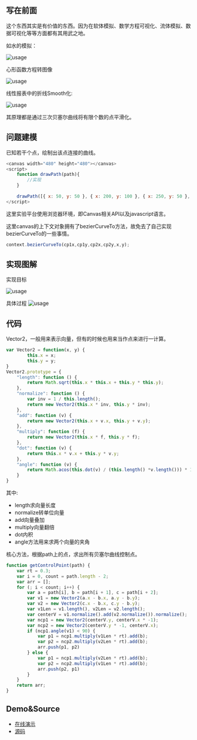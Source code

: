 ﻿## 写在前面
这个东西其实是有价值的东西。因为在软体模拟、数学方程可视化、流体模拟、数据可视化等等方面都有其用武之地。

如水的模拟：

![usage](http://images0.cnblogs.com/blog2015/105416/201508/251939571561058.png)

心形函数方程转图像

![usage](http://images0.cnblogs.com/blog2015/105416/201508/251940011098732.png)

线性报表中的折线Smooth化:

![usage](http://images0.cnblogs.com/blog2015/105416/201508/251939511257781.png)

其原理都是通过三次贝塞尔曲线将有限个数的点平滑化。

## 问题建模
已知若干个点，绘制出该点连接的曲线。


```javascript
<canvas width="480" height="480"></canvas>
<script>
    function drawPath(path){
        //实现
    }
    
    drawPath([{ x: 50, y: 50 }, { x: 200, y: 100 }, { x: 250, y: 50 }, { x: 350, y: 150 }, { x: 370, y: 100 }, { x: 570, y: 200 }])
</script>
```

这里实验平台使用浏览器环境，即Canvas相关API以及javascript语言。

这里canvas的上下文对象拥有了bezierCurveTo方法，故免去了自己实现bezierCurveTo的一些事情。

```javascript
context.bezierCurveTo(cp1x,cp1y,cp2x,cp2y,x,y);
```


## 实现图解
实现目标

![usage](http://images0.cnblogs.com/blog2015/105416/201508/252022052033323.png)

具体过程
![usage](http://images0.cnblogs.com/blog2015/105416/201508/252022149062488.png)


## 代码
Vector2，一般用来表示向量，但有的时候也用来当作点来进行一计算。
```javascript
var Vector2 = function(x, y) {
        this.x = x;
        this.y = y;
}
Vector2.prototype = {
    "length": function () {
        return Math.sqrt(this.x * this.x + this.y * this.y);
    },
    "normalize": function () {
        var inv = 1 / this.length();
        return new Vector2(this.x * inv, this.y * inv);
    },
    "add": function (v) {
        return new Vector2(this.x + v.x, this.y + v.y);
    },
    "multiply": function (f) {
        return new Vector2(this.x * f, this.y * f);
    },
    "dot": function (v) {
        return this.x * v.x + this.y * v.y;
    },
    "angle": function (v) {
        return Math.acos(this.dot(v) / (this.length() *v.length())) * 180 / Math.PI;
    }
}
```
其中:

* length求向量长度
* normalize转单位向量
* add向量叠加
* multiply向量翻倍
* dot内积
* angle方法用来求两个向量的夹角

核心方法，根据path上的点，求出所有贝塞尔曲线控制点。
```javascript
function getControlPoint(path) {
    var rt = 0.3;
    var i = 0, count = path.length - 2;
    var arr = [];
    for (; i < count; i++) {
        var a = path[i], b = path[i + 1], c = path[i + 2];
        var v1 = new Vector2(a.x - b.x, a.y - b.y);
        var v2 = new Vector2(c.x - b.x, c.y - b.y);
        var v1Len = v1.length(), v2Len = v2.length();
        var centerV = v1.normalize().add(v2.normalize()).normalize();
        var ncp1 = new Vector2(centerV.y, centerV.x * -1);
        var ncp2 = new Vector2(centerV.y * -1, centerV.x);
        if (ncp1.angle(v1) < 90) {
            var p1 = ncp1.multiply(v1Len * rt).add(b);
            var p2 = ncp2.multiply(v2Len * rt).add(b);
            arr.push(p1, p2)
        } else {
            var p1 = ncp1.multiply(v2Len * rt).add(b);
            var p2 = ncp2.multiply(v1Len * rt).add(b);
            arr.push(p2, p1)
        }
    }
    return arr;
}
```

## Demo&Source

* [在线演示](https://alloyteam.github.io/curvejs/asset/smooth.html)
* [源码](https://github.com/AlloyTeam/curvejs/blob/master/asset/smooth.html)